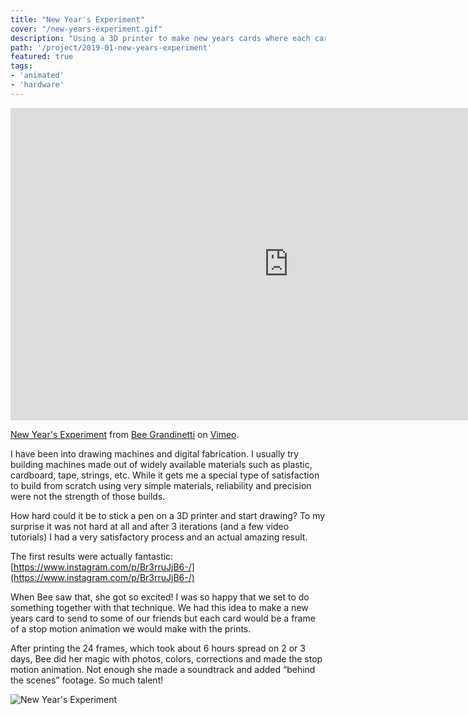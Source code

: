 ```yaml
---
title: "New Year's Experiment"
cover: "/new-years-experiment.gif"
description: "Using a 3D printer to make new years cards where each card is a frame of a stop motion animation."
path: '/project/2019-01-new-years-experiment'
featured: true
tags:
- 'animated'
- 'hardware'
---
```


<iframe src="https://player.vimeo.com/video/313494443" width="890" height="500" frameborder="0" allow="autoplay; fullscreen" allowfullscreen></iframe>
<p><a href="https://vimeo.com/313494443">New Year&#039;s Experiment</a> from <a href="https://vimeo.com/grandinetti">Bee Grandinetti</a> on <a href="https://vimeo.com">Vimeo</a>.</p>

I have been into drawing machines and digital fabrication. I usually try building machines made out of widely available materials such as plastic, cardboard, tape, strings, etc. While it gets me a special type of satisfaction to build from scratch using very simple materials, reliability and precision were not the strength of those builds.

How hard could it be to stick a pen on a 3D printer and start drawing? To my surprise it was not hard at all and after 3 iterations (and a few video tutorials) I had a very satisfactory process and an actual amazing result.

The first results were actually fantastic: [https://www.instagram.com/p/Br3rruJjB6-/](https://www.instagram.com/p/Br3rruJjB6-/)

When Bee saw that, she got so excited! I was so happy that we set to do something together with that technique. We had this idea to make a new years card to send to some of our friends but each card would be a frame of a stop motion animation we would make with the prints.

After printing the 24 frames, which took about 6 hours spread on 2 or 3 days, Bee did her magic with photos, colors, corrections and made the stop motion animation. Not enough she made a soundtrack and added “behind the scenes” footage. So much talent!

![New Year's Experiment](https://static1.squarespace.com/static/55c63ae6e4b06ae6eeb73710/t/5c4f23456d2a73c5a05b007b/1548690416364/newyears.gif?format=1000w)
